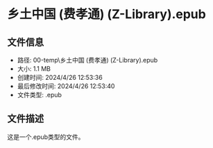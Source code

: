 ﻿# 乡土中国 (费孝通) (Z-Library).epub

## 文件信息
- 路径: 00-temp\乡土中国 (费孝通) (Z-Library).epub
- 大小: 1.1 MB
- 创建时间: 2024/4/26 12:53:36
- 最后修改时间: 2024/4/26 12:53:40
- 文件类型: .epub

## 文件描述
这是一个.epub类型的文件。

